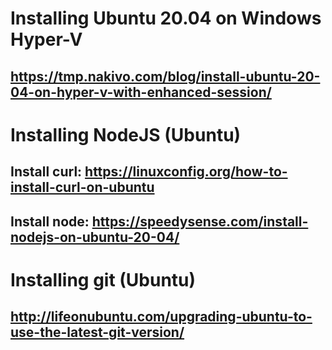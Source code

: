 # Installing Ubuntu 20.04 on Windows Hyper-V
## https://tmp.nakivo.com/blog/install-ubuntu-20-04-on-hyper-v-with-enhanced-session/

# Installing NodeJS (Ubuntu)
## Install curl: https://linuxconfig.org/how-to-install-curl-on-ubuntu
## Install node: https://speedysense.com/install-nodejs-on-ubuntu-20-04/

# Installing git (Ubuntu)
## http://lifeonubuntu.com/upgrading-ubuntu-to-use-the-latest-git-version/